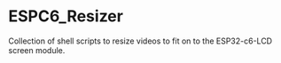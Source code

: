 # ESPC6_Resizer
Collection of shell scripts to resize videos to fit on to the ESP32-c6-LCD screen module.
